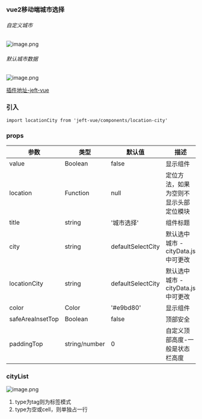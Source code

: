 
### vue2移动端城市选择

###### 自定义城市
![image.png](https://p1-juejin.byteimg.com/tos-cn-i-k3u1fbpfcp/06ec77617f394677ac69bf36338c9547~tplv-k3u1fbpfcp-watermark.image?)

###### 默认城市数据
![image.png](https://p6-juejin.byteimg.com/tos-cn-i-k3u1fbpfcp/857208b0d13d424981719feb99201fb2~tplv-k3u1fbpfcp-watermark.image?)


[插件地址-jeft-vue](https://www.npmjs.com/package/jeft-vue)

### 引入

```
import locationCity from 'jeft-vue/components/location-city'
```

### props


| 参数 | 类型 | 默认值 |描述 |
| --- | --- | -- | -- |
| value | Boolean | false | 显示组件 |
| location | Function | null |  定位方法，如果为空则不显示头部定位模块 |
| title | string | '城市选择' | 组件标题 |
| city | string | defaultSelectCity | 默认选中城市 - cityData.js中可更改 |
| locationCity | string | defaultSelectCity | 默认选中城市 - cityData.js中可更改 |
| color | Color | '#e9bd80' | 显示组件 |
| safeAreaInsetTop | Boolean | false | 顶部安全 | 
| paddingTop | string/number | 0 | 自定义顶部高度-一般是状态栏高度 |

### cityList


![image.png](https://p6-juejin.byteimg.com/tos-cn-i-k3u1fbpfcp/1fe3d219e4ca477f9e60e338be315664~tplv-k3u1fbpfcp-watermark.image?)

1. type为tag则为标签模式
2. type为空或cell，则单独占一行


